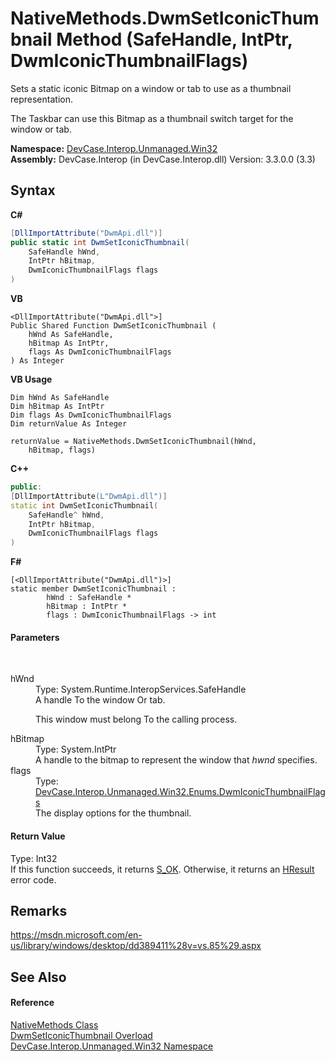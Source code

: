 # NativeMethods.DwmSetIconicThumbnail Method (SafeHandle, IntPtr, DwmIconicThumbnailFlags)
 

Sets a static iconic Bitmap on a window or tab to use as a thumbnail representation. 

 The Taskbar can use this Bitmap as a thumbnail switch target for the window or tab.

**Namespace:**&nbsp;<a href="N_DevCase_Interop_Unmanaged_Win32">DevCase.Interop.Unmanaged.Win32</a><br />**Assembly:**&nbsp;DevCase.Interop (in DevCase.Interop.dll) Version: 3.3.0.0 (3.3)

## Syntax

**C#**<br />
``` C#
[DllImportAttribute("DwmApi.dll")]
public static int DwmSetIconicThumbnail(
	SafeHandle hWnd,
	IntPtr hBitmap,
	DwmIconicThumbnailFlags flags
)
```

**VB**<br />
``` VB
<DllImportAttribute("DwmApi.dll">]
Public Shared Function DwmSetIconicThumbnail ( 
	hWnd As SafeHandle,
	hBitmap As IntPtr,
	flags As DwmIconicThumbnailFlags
) As Integer
```

**VB Usage**<br />
``` VB Usage
Dim hWnd As SafeHandle
Dim hBitmap As IntPtr
Dim flags As DwmIconicThumbnailFlags
Dim returnValue As Integer

returnValue = NativeMethods.DwmSetIconicThumbnail(hWnd, 
	hBitmap, flags)
```

**C++**<br />
``` C++
public:
[DllImportAttribute(L"DwmApi.dll")]
static int DwmSetIconicThumbnail(
	SafeHandle^ hWnd, 
	IntPtr hBitmap, 
	DwmIconicThumbnailFlags flags
)
```

**F#**<br />
``` F#
[<DllImportAttribute("DwmApi.dll")>]
static member DwmSetIconicThumbnail : 
        hWnd : SafeHandle * 
        hBitmap : IntPtr * 
        flags : DwmIconicThumbnailFlags -> int 

```


#### Parameters
&nbsp;<dl><dt>hWnd</dt><dd>Type: System.Runtime.InteropServices.SafeHandle<br />A handle To the window Or tab. 

 This window must belong To the calling process.</dd><dt>hBitmap</dt><dd>Type: System.IntPtr<br />A handle to the bitmap to represent the window that *hwnd* specifies.</dd><dt>flags</dt><dd>Type: <a href="T_DevCase_Interop_Unmanaged_Win32_Enums_DwmIconicThumbnailFlags">DevCase.Interop.Unmanaged.Win32.Enums.DwmIconicThumbnailFlags</a><br />The display options for the thumbnail.</dd></dl>

#### Return Value
Type: Int32<br />If this function succeeds, it returns <a href="T_DevCase_Interop_Unmanaged_Win32_Enums_HResult">S_OK</a>. Otherwise, it returns an <a href="T_DevCase_Interop_Unmanaged_Win32_Enums_HResult">HResult</a> error code.

## Remarks
<a href="https://msdn.microsoft.com/en-us/library/windows/desktop/dd389411%28v=vs.85%29.aspx" target="_blank">https://msdn.microsoft.com/en-us/library/windows/desktop/dd389411%28v=vs.85%29.aspx</a>

## See Also


#### Reference
<a href="T_DevCase_Interop_Unmanaged_Win32_NativeMethods">NativeMethods Class</a><br /><a href="Overload_DevCase_Interop_Unmanaged_Win32_NativeMethods_DwmSetIconicThumbnail">DwmSetIconicThumbnail Overload</a><br /><a href="N_DevCase_Interop_Unmanaged_Win32">DevCase.Interop.Unmanaged.Win32 Namespace</a><br />